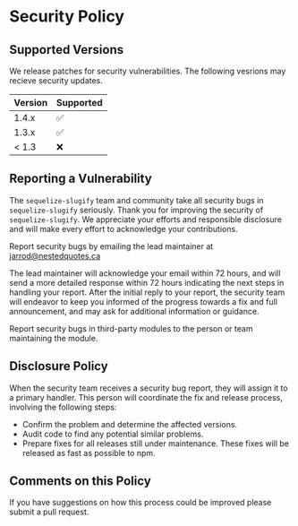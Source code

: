 # Security Policy

## Supported Versions

We release patches for security vulnerabilities.
The following vesrions may recieve security updates.

| Version | Supported          |
| ------- | ------------------ |
| 1.4.x   | :white_check_mark: |
| 1.3.x   | :white_check_mark: |
| < 1.3   | :x:                |

## Reporting a Vulnerability

The `sequelize-slugify` team and community take all security bugs in `sequelize-slugify` seriously.
Thank you for improving the security of `sequelize-slugify`. We appreciate your efforts and
responsible disclosure and will make every effort to acknowledge your
contributions.

Report security bugs by emailing the lead maintainer at jarrod@nestedquotes.ca

The lead maintainer will acknowledge your email within 72 hours, and will send a
more detailed response within 72 hours indicating the next steps in handling
your report. After the initial reply to your report, the security team will
endeavor to keep you informed of the progress towards a fix and full
announcement, and may ask for additional information or guidance.

Report security bugs in third-party modules to the person or team maintaining
the module.

## Disclosure Policy

When the security team receives a security bug report, they will assign it to a
primary handler. This person will coordinate the fix and release process,
involving the following steps:

  * Confirm the problem and determine the affected versions.
  * Audit code to find any potential similar problems.
  * Prepare fixes for all releases still under maintenance. These fixes will be
    released as fast as possible to npm.

## Comments on this Policy

If you have suggestions on how this process could be improved please submit a
pull request.

